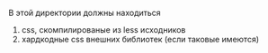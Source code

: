 В этой директории должны находиться 
1. css, скомпилированые из less исходников
2. хардкодные css внешних библиотек (если таковые имеются)